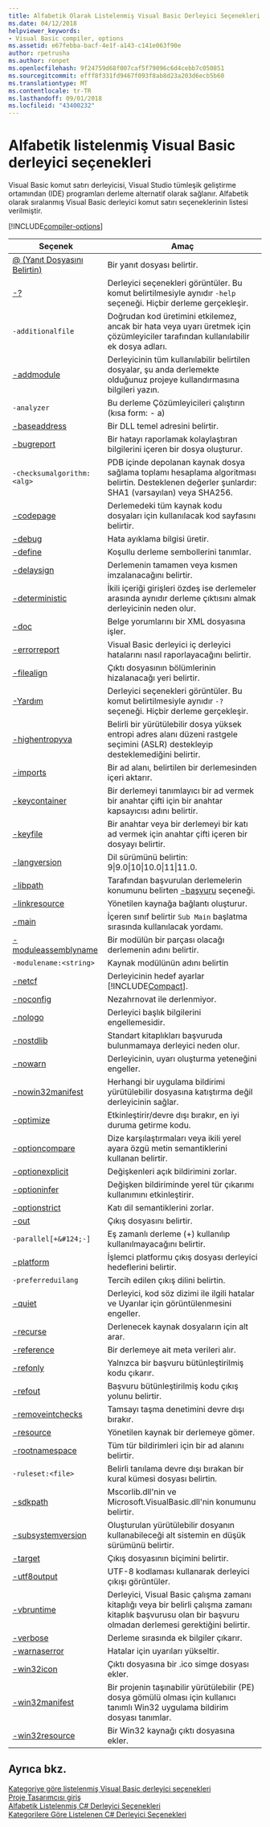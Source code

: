 ```yaml
---
title: Alfabetik Olarak Listelenmiş Visual Basic Derleyici Seçenekleri
ms.date: 04/12/2018
helpviewer_keywords:
- Visual Basic compiler, options
ms.assetid: e67febba-bacf-4e1f-a143-c141e063f90e
author: rpetrusha
ms.author: ronpet
ms.openlocfilehash: 9f24759d68f007caf5f79096c6d4cebb7c050851
ms.sourcegitcommit: efff8f331fd9467f093f8ab8d23a203d6ecb5b60
ms.translationtype: MT
ms.contentlocale: tr-TR
ms.lasthandoff: 09/01/2018
ms.locfileid: "43400232"
---
```

# <a name="visual-basic-compiler-options-listed-alphabetically"></a>Alfabetik listelenmiş Visual Basic derleyici seçenekleri
Visual Basic komut satırı derleyicisi, Visual Studio tümleşik geliştirme ortamından (IDE) programları derleme alternatif olarak sağlanır. Alfabetik olarak sıralanmış Visual Basic derleyici komut satırı seçeneklerinin listesi verilmiştir.  

[!INCLUDE[compiler-options](~/includes/compiler-options.md)]
  
|Seçenek|Amaç|  
|------------|-------------|  
|[@ (Yanıt Dosyasını Belirtin)](../../../visual-basic/reference/command-line-compiler/specify-response-file.md)|Bir yanıt dosyası belirtir.|  
|[-?](../../../visual-basic/reference/command-line-compiler/help.md)|Derleyici seçenekleri görüntüler. Bu komut belirtilmesiyle aynıdır `-help` seçeneği. Hiçbir derleme gerçekleşir.|  
|`-additionalfile`|Doğrudan kod üretimini etkilemez, ancak bir hata veya uyarı üretmek için çözümleyiciler tarafından kullanılabilir ek dosya adları.|  
|[-addmodule](../../../visual-basic/reference/command-line-compiler/addmodule.md)|Derleyicinin tüm kullanılabilir belirtilen dosyalar, şu anda derlemekte olduğunuz projeye kullandırmasına bilgileri yazın.|  
|`-analyzer`|Bu derleme Çözümleyicileri çalıştırın (kısa form: - a)|  
|[-baseaddress](../../../visual-basic/reference/command-line-compiler/baseaddress.md)|Bir DLL temel adresini belirtir.|  
|[-bugreport](../../../visual-basic/reference/command-line-compiler/bugreport.md)|Bir hatayı raporlamak kolaylaştıran bilgilerini içeren bir dosya oluşturur.|  
|`-checksumalgorithm:<alg>`|PDB içinde depolanan kaynak dosya sağlama toplamı hesaplama algoritması belirtin.  Desteklenen değerler şunlardır: SHA1 (varsayılan) veya SHA256.|  
|[-codepage](../../../visual-basic/reference/command-line-compiler/codepage.md)|Derlemedeki tüm kaynak kodu dosyaları için kullanılacak kod sayfasını belirtir.|  
|[-debug](../../../visual-basic/reference/command-line-compiler/debug.md)|Hata ayıklama bilgisi üretir.|  
|[-define](../../../visual-basic/reference/command-line-compiler/define.md)|Koşullu derleme sembollerini tanımlar.|  
|[-delaysign](../../../visual-basic/reference/command-line-compiler/delaysign.md)|Derlemenin tamamen veya kısmen imzalanacağını belirtir.|  
|[-deterministic](../../../visual-basic/reference/command-line-compiler/deterministic.md)|İkili içeriği girişleri özdeş ise derlemeler arasında aynıdır derleme çıktısını almak derleyicinin neden olur.|
|[-doc](../../../visual-basic/reference/command-line-compiler/doc.md)|Belge yorumlarını bir XML dosyasına işler.|  
|[-errorreport](../../../visual-basic/reference/command-line-compiler/errorreport.md)|Visual Basic derleyici iç derleyici hatalarını nasıl raporlayacağını belirtir.|  
|[-filealign](../../../visual-basic/reference/command-line-compiler/filealign.md)|Çıktı dosyasının bölümlerinin hizalanacağı yeri belirtir.|  
|[-Yardım](../../../visual-basic/reference/command-line-compiler/help.md)|Derleyici seçenekleri görüntüler. Bu komut belirtilmesiyle aynıdır `-?` seçeneği. Hiçbir derleme gerçekleşir.|  
|[-highentropyva](../../../visual-basic/reference/command-line-compiler/highentropyva.md)|Belirli bir yürütülebilir dosya yüksek entropi adres alanı düzeni rastgele seçimini (ASLR) destekleyip desteklemediğini belirtir.|  
|[-imports](../../../visual-basic/reference/command-line-compiler/imports.md)|Bir ad alanı, belirtilen bir derlemesinden içeri aktarır.|  
|[-keycontainer](../../../visual-basic/reference/command-line-compiler/keycontainer.md)|Bir derlemeyi tanımlayıcı bir ad vermek bir anahtar çifti için bir anahtar kapsayıcısı adını belirtir.|  
|[-keyfile](../../../visual-basic/reference/command-line-compiler/keyfile.md)|Bir anahtar veya bir derlemeyi bir katı ad vermek için anahtar çifti içeren bir dosyayı belirtir.|  
|[-langversion](../../../visual-basic/reference/command-line-compiler/langversion.md)|Dil sürümünü belirtin: 9&#124;9.0&#124;10&#124;10.0&#124;11&#124;11.0.|  
|[-libpath](../../../visual-basic/reference/command-line-compiler/libpath.md)|Tarafından başvurulan derlemelerin konumunu belirten [-başvuru](../../../visual-basic/reference/command-line-compiler/reference.md) seçeneği.|  
|[-linkresource](../../../visual-basic/reference/command-line-compiler/linkresource.md)|Yönetilen kaynağa bağlantı oluşturur.|  
|[-main](../../../visual-basic/reference/command-line-compiler/main.md)|İçeren sınıf belirtir `Sub Main` başlatma sırasında kullanılacak yordamı.|  
|[-moduleassemblyname](../../../visual-basic/reference/command-line-compiler/moduleassemblyname.md)|Bir modülün bir parçası olacağı derlemenin adını belirtir.|  
|`-modulename:<string>`|Kaynak modülünün adını belirtin|  
|[-netcf](../../../visual-basic/reference/command-line-compiler/netcf.md)|Derleyicinin hedef ayarlar [!INCLUDE[Compact](~/includes/compact-md.md)].|  
|[-noconfig](../../../visual-basic/reference/command-line-compiler/noconfig.md)|Nezahrnovat ile derlenmiyor.|  
|[-nologo](../../../visual-basic/reference/command-line-compiler/nologo.md)|Derleyici başlık bilgilerini engellemesidir.|  
|[-nostdlib](../../../visual-basic/reference/command-line-compiler/nostdlib.md)|Standart kitaplıkları başvuruda bulunmamaya derleyici neden olur.|  
|[-nowarn](../../../visual-basic/reference/command-line-compiler/nowarn.md)|Derleyicinin, uyarı oluşturma yeteneğini engeller.|  
|[-nowin32manifest](../../../visual-basic/reference/command-line-compiler/nowin32manifest.md)|Herhangi bir uygulama bildirimi yürütülebilir dosyasına katıştırma değil derleyicinin sağlar.|  
|[-optimize](../../../visual-basic/reference/command-line-compiler/optimize.md)|Etkinleştirir/devre dışı bırakır, en iyi duruma getirme kodu.|  
|[-optioncompare](../../../visual-basic/reference/command-line-compiler/optioncompare.md)|Dize karşılaştırmaları veya ikili yerel ayara özgü metin semantiklerini kullanan belirtir.|  
|[-optionexplicit](../../../visual-basic/reference/command-line-compiler/optionexplicit.md)|Değişkenleri açık bildirimini zorlar.|  
|[-optioninfer](../../../visual-basic/reference/command-line-compiler/optioninfer.md)|Değişken bildiriminde yerel tür çıkarımı kullanımını etkinleştirir.|  
|[-optionstrict](../../../visual-basic/reference/command-line-compiler/optionstrict.md)|Katı dil semantiklerini zorlar.|  
|[-out](../../../visual-basic/reference/command-line-compiler/out.md)|Çıkış dosyasını belirtir.|  
|`-parallel[+&#124;-]`|Eş zamanlı derleme (+) kullanılıp kullanılmayacağını belirtir.|  
|[-platform](../../../visual-basic/reference/command-line-compiler/platform.md)|İşlemci platformu çıkış dosyası derleyici hedeflerini belirtir.|  
|`-preferreduilang`|Tercih edilen çıkış dilini belirtin.|  
|[-quiet](../../../visual-basic/reference/command-line-compiler/quiet.md)|Derleyici, kod söz dizimi ile ilgili hatalar ve Uyarılar için görüntülenmesini engeller.|  
|[-recurse](../../../visual-basic/reference/command-line-compiler/recurse.md)|Derlenecek kaynak dosyaların için alt arar.|  
|[-reference](../../../visual-basic/reference/command-line-compiler/reference.md)|Bir derlemeye ait meta verileri alır.|  
|[-refonly](refonly-compiler-option.md)|Yalnızca bir başvuru bütünleştirilmiş kodu çıkarır.|
|[-refout](refout-compiler-option.md)|Başvuru bütünleştirilmiş kodu çıkış yolunu belirtir.|
|[-removeintchecks](../../../visual-basic/reference/command-line-compiler/removeintchecks.md)|Tamsayı taşma denetimini devre dışı bırakır.|  
|[-resource](../../../visual-basic/reference/command-line-compiler/resource.md)|Yönetilen kaynak bir derlemeye gömer.|  
|[-rootnamespace](../../../visual-basic/reference/command-line-compiler/rootnamespace.md)|Tüm tür bildirimleri için bir ad alanını belirtir.|  
|`-ruleset:<file>`|Belirli tanılama devre dışı bırakan bir kural kümesi dosyası belirtin.|  
|[-sdkpath](../../../visual-basic/reference/command-line-compiler/sdkpath.md)|Mscorlib.dll'nin ve Microsoft.VisualBasic.dll'nin konumunu belirtir.|  
|[-subsystemversion](../../../visual-basic/reference/command-line-compiler/subsystemversion.md)|Oluşturulan yürütülebilir dosyanın kullanabileceği alt sistemin en düşük sürümünü belirtir.|  
|[-target](../../../visual-basic/reference/command-line-compiler/target.md)|Çıkış dosyasının biçimini belirtir.|  
|[-utf8output](../../../visual-basic/reference/command-line-compiler/utf8output.md)|UTF-8 kodlaması kullanarak derleyici çıkışı görüntüler.|  
|[-vbruntime](../../../visual-basic/reference/command-line-compiler/vbruntime.md)|Derleyici, Visual Basic çalışma zamanı kitaplığı veya bir belirli çalışma zamanı kitaplık başvurusu olan bir başvuru olmadan derlemesi gerektiğini belirtir.|  
|[-verbose](../../../visual-basic/reference/command-line-compiler/verbose.md)|Derleme sırasında ek bilgiler çıkarır.|  
|[-warnaserror](../../../visual-basic/reference/command-line-compiler/warnaserror.md)|Hatalar için uyarıları yükseltir.|  
|[-win32icon](../../../visual-basic/reference/command-line-compiler/win32icon.md)|Çıktı dosyasına bir .ico simge dosyası ekler.|  
|[-win32manifest](../../../visual-basic/reference/command-line-compiler/win32manifest.md)|Bir projenin taşınabilir yürütülebilir (PE) dosya gömülü olması için kullanıcı tanımlı Win32 uygulama bildirim dosyası tanımlar.|  
|[-win32resource](../../../visual-basic/reference/command-line-compiler/win32resource.md)|Bir Win32 kaynağı çıktı dosyasına ekler.|  
  
## <a name="see-also"></a>Ayrıca bkz.  
 [Kategoriye göre listelenmiş Visual Basic derleyici seçenekleri](../../../visual-basic/reference/command-line-compiler/compiler-options-listed-by-category.md)  
 [Proje Tasarımcısı giriş](https://msdn.microsoft.com/library/898dd854-c98d-430c-ba1b-a913ce3c73d7)  
 [Alfabetik Listelenmiş C# Derleyici Seçenekleri](../../../csharp/language-reference/compiler-options/listed-alphabetically.md)  
 [Kategorilere Göre Listelenen C# Derleyici Seçenekleri](../../../csharp/language-reference/compiler-options/listed-by-category.md)
